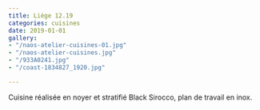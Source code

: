 ```yaml
---
title: Liège 12.19
categories: cuisines
date: 2019-01-01
gallery:
- "/naos-atelier-cuisines-01.jpg"
- "/naos-atelier-cuisines.jpg"
- "/933A0241.jpg"
- "/coast-1834827_1920.jpg"

---
```

Cuisine réalisée en noyer et stratifié Black Sirocco, plan de travail en inox.